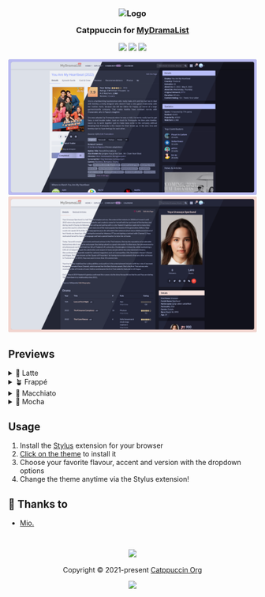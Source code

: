 <h3 align="center">
	<img src="https://raw.githubusercontent.com/catppuccin/catppuccin/main/assets/logos/exports/1544x1544_circle.png" width="100" alt="Logo"/><br/>
	<img src="https://raw.githubusercontent.com/catppuccin/catppuccin/main/assets/misc/transparent.png" height="30" width="0px"/>
	Catppuccin for <a href="https://github.com/catppuccin/mydramalist">MyDramaList</a>
	<img src="https://raw.githubusercontent.com/catppuccin/catppuccin/main/assets/misc/transparent.png" height="30" width="0px"/>
</h3>

<p align="center">
	<a href="https://github.com/catppuccin/mydramalist/stargazers"><img src="https://img.shields.io/github/stars/catppuccin/mydramalist?colorA=363a4f&colorB=b7bdf8&style=for-the-badge"></a>
	<a href="https://github.com/catppuccin/mydramalist/issues"><img src="https://img.shields.io/github/issues/catppuccin/mydramalist?colorA=363a4f&colorB=f5a97f&style=for-the-badge"></a>
	<a href="https://github.com/catppuccin/mydramalist/contributors"><img src="https://img.shields.io/github/contributors/catppuccin/mydramalist?colorA=363a4f&colorB=a6da95&style=for-the-badge"></a>
</p>

<p align="center">
	<img src="assets/Modernized-Preview.webp" width/> <img src="assets/Normal-Preview.webp"/>
</p>

## Previews

<details>
<summary>🌻 Latte</summary>
<h3>Original</h3>
<img src="assets/Normal-Latte.png"/>
<h3>Modernized</h3>
<img src="assets/Modernized-Latte.png"/>
</details>
<details>
<summary>🪴 Frappé</summary>
<h3>Original</h3>
<img src="assets/Normal-Frappe.png"/>
<h3>Modernized</h3>
<img src="assets/Modernized-Frappe.png"/>
</details>
<details>
<summary>🌺 Macchiato</summary>
<h3>Original</h3>
<img src="assets/Normal-Macchiato.png"/>
<h3>Modernized</h3>
<img src="assets/Modernized-Macchiato.png"/>
</details>
<details>
<summary>🌿 Mocha</summary>
<h3>Original</h3>
<img src="assets/Normal-Mocha.png"/>
<h3>Modernized</h3>
<img src="assets/Modernized-Mocha.png"/>
</details>

## Usage

1. Install the [Stylus](https://github.com/openstyles/stylus) extension for your browser
2. [Click on the theme](src/MDLCatpuccin.user.css) to install it
3. Choose your favorite flavour, accent and version with the dropdown options
4. Change the theme anytime via the Stylus extension!

<!-- ## 🙋 FAQ (optional)

-	Q: **_"Where can I ask for help?"_**\
	A: You contact me directly on MDL -->

## 💝 Thanks to

- [Mio.](https://github.com/dear-clouds)

&nbsp;

<p align="center">
	<img src="https://raw.githubusercontent.com/catppuccin/catppuccin/main/assets/footers/gray0_ctp_on_line.svg?sanitize=true" />
</p>

<p align="center">
	Copyright &copy; 2021-present <a href="https://github.com/catppuccin" target="_blank">Catppuccin Org</a>
</p>

<p align="center">
	<a href="https://github.com/catppuccin/catppuccin/blob/main/LICENSE"><img src="https://img.shields.io/static/v1.svg?style=for-the-badge&label=License&message=MIT&logoColor=d9e0ee&colorA=363a4f&colorB=b7bdf8"/></a>
</p>
